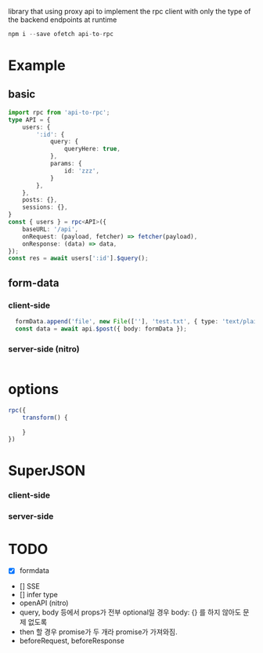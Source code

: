 library that using proxy api to implement the rpc client with only the type of the backend endpoints at runtime

```ts
npm i --save ofetch api-to-rpc
```

# Example
## basic
```ts
import rpc from 'api-to-rpc';
type API = {
    users: {
        ':id': {
            query: {
                queryHere: true,
            },
            params: {
                id: 'zzz',
            }
        },
    },
    posts: {},
    sessions: {},
}
const { users } = rpc<API>({
    baseURL: '/api',
    onRequest: (payload, fetcher) => fetcher(payload),
    onResponse: (data) => data,
});
const res = await users[':id'].$query();
```
## form-data
### client-side
```ts
  formData.append('file', new File([''], 'test.txt', { type: 'text/plain' }));
  const data = await api.$post({ body: formData });
```
### server-side (nitro)
```ts

```

# options
```ts
rpc({
    transform() {
        
    }
})
```

# SuperJSON
### client-side


### server-side


# TODO
- [x] formdata
- [] SSE
- [] infer type
- openAPI (nitro)
- query, body 등에서 props가 전부 optional일 경우 body: {} 를 하지 않아도 문제 없도록
- then 할 경우 promise가 두 개라 promise가 가져와짐.
- beforeRequest, beforeResponse
